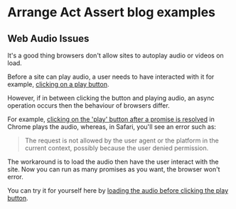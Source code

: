 # Arrange Act Assert blog examples

## Web Audio Issues

It's a good thing browsers don't allow sites to autoplay audio or videos on load.

Before a site can play audio, a user needs to have interacted with it for example, [clicking on a play button](http://jagreehal.github.io/aaa-react-examples/web-audio-issues/play-audio).

However, if in between clicking the button and playing audio, an async operation occurs then the behaviour of browsers differ.

For example, [clicking on the 'play' button after a promise is resolved](http://jagreehal.github.io/aaa-react-examples/web-audio-issues/play-audio-after-promise) in Chrome plays the audio, whereas, in Safari, you'll see an error such as:

> The request is not allowed by the user agent or the platform in the current context, possibly because the user denied permission.

The workaround is to load the audio then have the user interact with the site. Now you can run as many promises as you want, the browser won't error.

You can try it for yourself here by [loading the audio before clicking the play button](http://jagreehal.github.io/aaa-react-examples/web-audio-issues/play-audio-after-promise-workaround).
